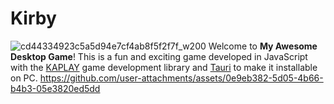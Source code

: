 # Kirby
![cd44334923c5a5d94e7cf4ab8f5f2f7f_w200](https://github.com/user-attachments/assets/bd3b1ab9-d5df-4908-8a69-071fcb64ef49)
Welcome to **My Awesome Desktop Game**! This is a fun and exciting game developed in JavaScript with the [KAPLAY](https://github.com/kaplay-js/kaplay) game development library and [Tauri](https://tauri.app/) to make it installable on PC.
https://github.com/user-attachments/assets/0e9eb382-5d05-4b66-b4b3-05e3820ed5dd


